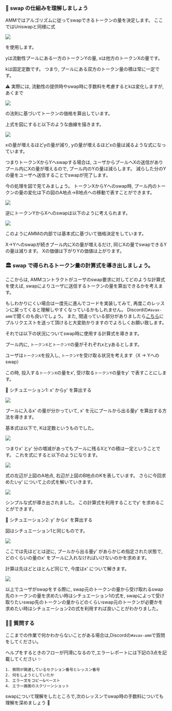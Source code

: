 ### 🐣 swap の仕組みを理解しましょう

AMMではアルゴリズムに従ってswapできるトークンの量を決定します。
ここではUniswapと同様に式

![](/public/images/AVAX-amm/section-2/2_1_5.png)

を使用します。

yは流動性プールにある一方のトークンYの量, xは他方のトークンXの量です。

kは固定定数です。
つまり, プールにある双方のトークン量の積は常に一定です。

⚠️ 実際には, 流動性の提供時やswap時に手数料を考慮するとkは変化しますが,
あくまで

![](/public/images/AVAX-amm/section-2/2_1_5.png)

の法則に基づいてトークンの価格を算出しています。

上式を図にすると以下のような曲線を描きます。

![](/public/images/AVAX-amm/section-2/2_1_1.png)

xの量が増えるほどyの量が減り, yの量が増えるほどxの量は減るような式になっています。

つまりトークンXからYへswapする場合は, ユーザからプールへXの送信がありプール内にXの量が増えるので,
プール内のYの量は減らします。
減らした分のYの量をユーザへ送信することでswapが完了します。

今の処理を図で見てみましょう。
トークンXからYへのswap時, プール内のトークンの量の変化は下の図のA地点->B地点への移動で表すことができます。

![](/public/images/AVAX-amm/section-2/2_1_2.png)

逆にトークンYからXへのswapは以下のように考えられます。

![](/public/images/AVAX-amm/section-2/2_1_3.png)

このようにAMMの内部では基本式に基づいて価格決定をしています。

X->Yへのswapが続きプール内にXの量が増えるだけ, 同じXの量でswapできるYの量は減ります。
Xの価値は下がりYの価値は上がります。

### 🏛️ swap で得られるトークン量の計算式を導き出しましょう。

ここからは, AMMコントラクトがユーザのswap要求に対してどのような計算式を使えば,
swapによりユーザに送信するトークンの量を算出できるかを考えます。

もしわかりにくい場合は一度先に進んでコードを実装してみて, 再度このレッスンに戻ってくると理解しやすくなっているかもしれません。
Discordの`#avax-amm`で聞くのも良いでしょう。
また, 間違っている部分がありましたら[こちら](https://github.com/shiftbase-xyz/UNCHAIN-projects/issues)にプルリクエストを送って頂けると大変助かりますのでよろしくお願い致します。

それでは以下の状況についてswap時に使用する計算式を導きます。

プール内に, `トークンX`と`トークンY`の量がそれぞれxとyあるとします。

ユーザは`トークンX`を投入し, `トークンY`を受け取る状況を考えます（X -> Yへのswap）

この時, 投入する`トークンX`の量をx', 受け取る`トークンY`の量をy' で表すことにします。

🦕 シチュエーション1: x' からy' を算出する

![](/public/images/AVAX-amm/section-2/2_1_2.png)

プールに入るx' の量が分かっていて, x' を元にプールから出る量y' を算出する方法を導きます。

基本式は以下で, Kは定数というものでした。

![](/public/images/AVAX-amm/section-2/2_1_5.png)

つまりx' とy' 分の増減があってもプールに残るXとYの積は一定ということです。
これを式にすると以下のようになります。

![](/public/images/AVAX-amm/section-2/2_1_6.png)

式の左辺が上図のA地点, 右辺が上図のB地点のKを表しています。
さらに今回求めたいy' について上の式を解いていきます。

![](/public/images/AVAX-amm/section-2/2_1_7.png)

シンプルな式が導き出されました。
この計算式を利用することでy' を求めることができます。

🐬 シチュエーション2: y' からx' を算出する

図はシチュエーション1と同じものです。

![](/public/images/AVAX-amm/section-2/2_1_2.png)

ここでは先ほどとは逆に, プールから出る量y' があらかじめ指定された状態で, どのくらいの量のx' をプールに入れなければいけないのかを求めます。

計算は先ほどとほとんど同じで, 今度はx' について解きます。

![](/public/images/AVAX-amm/section-2/2_1_8.png)

以上でユーザがswapをする際に, swap元のトークンの量から受け取れるswap先のトークンの量を求めたい時はシチュエーション1の式を,
swapによって受け取りたいswap先のトークンの量からどのくらいswap元のトークンが必要かを求めたい時はシチュエーション2の式を利用すれば良いことがわかりました。

### 🙋‍♂️ 質問する

ここまでの作業で何かわからないことがある場合は,Discordの`#avax-amm`で質問をしてください。

ヘルプをするときのフローが円滑になるので,エラーレポートには下記の3点を記載してください ✨

```
1. 質問が関連しているセクション番号とレッスン番号
2. 何をしようとしていたか
3. エラー文をコピー&ペースト
4. エラー画面のスクリーンショット
```

swapについて理解をしたところで,次のレッスンでswap時の手数料についても理解を深めましょう 🎉
